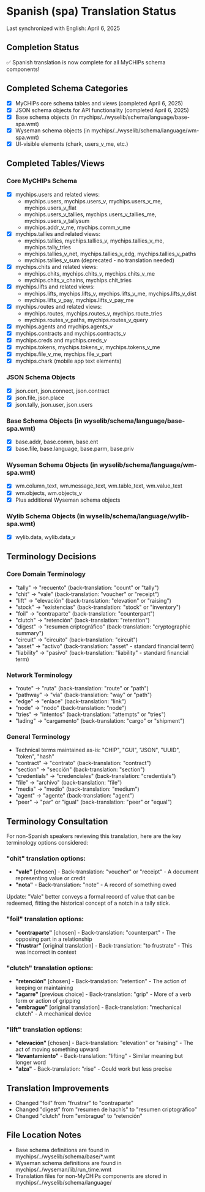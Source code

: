 # Spanish (spa) Translation Status

Last synchronized with English: April 6, 2025

## Completion Status
✅ Spanish translation is now complete for all MyCHIPs schema components!

## Completed Schema Categories
- [x] MyCHIPs core schema tables and views (completed April 6, 2025)
- [x] JSON schema objects for API functionality (completed April 6, 2025)
- [x] Base schema objects (in mychips/../wyselib/schema/language/base-spa.wmt)
- [x] Wyseman schema objects (in mychips/../wyselib/schema/language/wm-spa.wmt)
- [x] UI-visible elements (chark, users_v_me, etc.)

## Completed Tables/Views

### Core MyCHIPs Schema
- [x] mychips.users and related views:
  - mychips.users, mychips.users_v, mychips.users_v_me, mychips.users_v_flat
  - mychips.users_v_tallies, mychips.users_v_tallies_me, mychips.users_v_tallysum
  - mychips.addr_v_me, mychips.comm_v_me
- [x] mychips.tallies and related views:
  - mychips.tallies, mychips.tallies_v, mychips.tallies_v_me, mychips.tally_tries
  - mychips.tallies_v_net, mychips.tallies_v_edg, mychips.tallies_v_paths
  - mychips.tallies_v_sum (deprecated - no translation needed)
- [x] mychips.chits and related views:
  - mychips.chits, mychips.chits_v, mychips.chits_v_me
  - mychips.chits_v_chains, mychips.chit_tries
- [x] mychips.lifts and related views:
  - mychips.lifts, mychips.lifts_v, mychips.lifts_v_me, mychips.lifts_v_dist
  - mychips.lifts_v_pay, mychips.lifts_v_pay_me
- [x] mychips.routes and related views:
  - mychips.routes, mychips.routes_v, mychips.route_tries
  - mychips.routes_v_paths, mychips.routes_v_query
- [x] mychips.agents and mychips.agents_v
- [x] mychips.contracts and mychips.contracts_v
- [x] mychips.creds and mychips.creds_v
- [x] mychips.tokens, mychips.tokens_v, mychips.tokens_v_me
- [x] mychips.file_v_me, mychips.file_v_part
- [x] mychips.chark (mobile app text elements)

### JSON Schema Objects
- [x] json.cert, json.connect, json.contract
- [x] json.file, json.place
- [x] json.tally, json.user, json.users

### Base Schema Objects (in wyselib/schema/language/base-spa.wmt)
- [x] base.addr, base.comm, base.ent
- [x] base.file, base.language, base.parm, base.priv

### Wyseman Schema Objects (in wyselib/schema/language/wm-spa.wmt)
- [x] wm.column_text, wm.message_text, wm.table_text, wm.value_text
- [x] wm.objects, wm.objects_v
- [x] Plus additional Wyseman schema objects

### Wylib Schema Objects (in wyselib/schema/language/wylib-spa.wmt)
- [x] wylib.data, wylib.data_v

## Terminology Decisions

### Core Domain Terminology
- "tally" -> "recuento" (back-translation: "count" or "tally")
- "chit" -> "vale" (back-translation: "voucher" or "receipt")
- "lift" -> "elevación" (back-translation: "elevation" or "raising")
- "stock" -> "existencias" (back-translation: "stock" or "inventory")
- "foil" -> "contraparte" (back-translation: "counterpart")
- "clutch" -> "retención" (back-translation: "retention")
- "digest" -> "resumen criptográfico" (back-translation: "cryptographic summary")
- "circuit" -> "circuito" (back-translation: "circuit")
- "asset" -> "activo" (back-translation: "asset" - standard financial term)
- "liability" -> "pasivo" (back-translation: "liability" - standard financial term)

### Network Terminology
- "route" -> "ruta" (back-translation: "route" or "path")
- "pathway" -> "vía" (back-translation: "way" or "path")
- "edge" -> "enlace" (back-translation: "link")
- "node" -> "nodo" (back-translation: "node")
- "tries" -> "intentos" (back-translation: "attempts" or "tries")
- "lading" -> "cargamento" (back-translation: "cargo" or "shipment")

### General Terminology
- Technical terms maintained as-is: "CHIP", "GUI", "JSON", "UUID", "token", "hash"
- "contract" -> "contrato" (back-translation: "contract")
- "section" -> "sección" (back-translation: "section")
- "credentials" -> "credenciales" (back-translation: "credentials")
- "file" -> "archivo" (back-translation: "file")
- "media" -> "medio" (back-translation: "medium")
- "agent" -> "agente" (back-translation: "agent")
- "peer" -> "par" or "igual" (back-translation: "peer" or "equal")

## Terminology Consultation

For non-Spanish speakers reviewing this translation, here are the key terminology options considered:

### "chit" translation options:
- **"vale"** [chosen] - Back-translation: "voucher" or "receipt" - A document representing value or credit
- **"nota"** - Back-translation: "note" - A record of something owed

Update: "Vale" better conveys a formal record of value that can be redeemed, fitting the historical concept of a notch in a tally stick.

### "foil" translation options:
- **"contraparte"** [chosen] - Back-translation: "counterpart" - The opposing part in a relationship
- **"frustrar"** [original translation] - Back-translation: "to frustrate" - This was incorrect in context

### "clutch" translation options:
- **"retención"** [chosen] - Back-translation: "retention" - The action of keeping or maintaining
- **"agarre"** [previous choice] - Back-translation: "grip" - More of a verb form or action of gripping
- **"embrague"** [original translation] - Back-translation: "mechanical clutch" - A mechanical device

### "lift" translation options:
- **"elevación"** [chosen] - Back-translation: "elevation" or "raising" - The act of moving something upward
- **"levantamiento"** - Back-translation: "lifting" - Similar meaning but longer word
- **"alza"** - Back-translation: "rise" - Could work but less precise

## Translation Improvements
- Changed "foil" from "frustrar" to "contraparte"
- Changed "digest" from "resumen de hachís" to "resumen criptográfico"
- Changed "clutch" from "embrague" to "retención"

## File Location Notes
- Base schema definitions are found in mychips/../wyselib/schema/base/*.wmt
- Wyseman schema definitions are found in mychips/../wyseman/lib/run_time.wmt
- Translation files for non-MyCHIPs components are stored in mychips/../wyselib/schema/language/